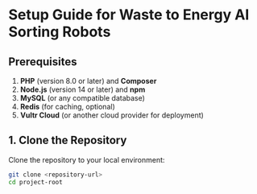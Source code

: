 # Setup Guide for Waste to Energy AI Sorting Robots

## Prerequisites

1. **PHP** (version 8.0 or later) and **Composer**
2. **Node.js** (version 14 or later) and **npm**
3. **MySQL** (or any compatible database)
4. **Redis** (for caching, optional)
5. **Vultr Cloud** (or another cloud provider for deployment)

## 1. Clone the Repository

Clone the repository to your local environment:

```bash
git clone <repository-url>
cd project-root
```
